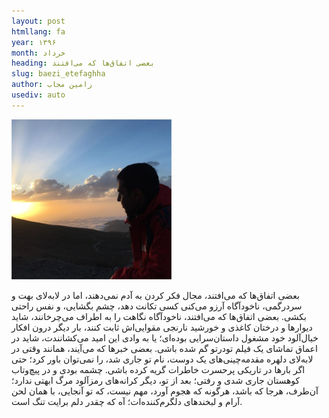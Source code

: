 ```yaml
---
layout: post
htmllang: fa
year: ۱۳۹۶
month: خرداد
heading: بعضی اتفاق‌ها که می‌افتند
slug: baezi_etefaghha
author: رامین مجاب
usediv: auto
---
```


![fig](/assets/imgs/mahdi.png)

بعضی اتفاق‌ها که می‌افتند، مجال فکر کردن به آدم نمی‌دهند، اما در لابه‌لای بهت و سردرگمی، ناخودآگاه آرزو می‌کنی کسی تکانت دهد، چشم بگشایی، و نفس راحتی بکشی. بعضی اتفاق‌ها که می‌افتند، ناخودآگاه نگاهت را به اطراف می‌چرخانند، شاید دیوارها و درختان کاغذی و خورشید نارنجی مقوایی‌اش ثابت کنند، بار دیگر درون افکار خیال‌آلود خود مشغول داستان‌سرایی بوده‌ای؛ یا به وادی این امید می‌کشانندت، شاید در اعماق تماشای یک فیلم تودرتو گم شده باشی. بعضی خبرها که می‌آیند، همانند وقتی در لابه‌لای دلهره مقدمه‌چینی‌های یک دوست، نام تو جاری شد، را نمی‌توان باور کرد؛ حتی اگر بارها در تاریکی پرحسرت خاطرات گریه کرده باشی. چشمه بودی و در پیچ‌وتاب کوهستان جاری شدی و رفتی؛ بعد از تو، دیگر کرانه‌های رمزآلود مرگ ابهتی ندارد؛ آن‌طرف، هرجا که باشد، هرگونه که هجوم آورد، مهم نیست، که تو آنجایی، با همان لحن آرام و لبخندهای دلگرم‌کننده‌ات؛ آه که چقدر دلم برایت تنگ است. 